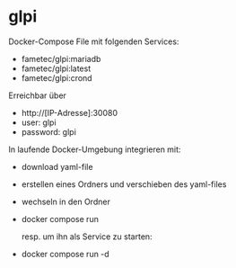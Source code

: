 # glpi

Docker-Compose File mit folgenden Services:
- fametec/glpi:mariadb
- fametec/glpi:latest
- fametec/glpi:crond

Erreichbar über
- http://[IP-Adresse]:30080
- user: glpi
- password: glpi

In laufende Docker-Umgebung integrieren mit:
- download yaml-file
- erstellen eines Ordners und verschieben des yaml-files
- wechseln in den Ordner
- docker compose run

   resp. um ihn als Service zu starten:
- docker compose run -d
